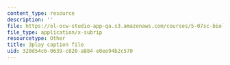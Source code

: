 ```yaml
---
content_type: resource
description: ''
file: https://ol-ocw-studio-app-qa.s3.amazonaws.com/courses/5-07sc-biological-chemistry-i-fall-2013/320d54c60639c820a884e0ee94b2c570_f-bMQdul6xI.srt
file_type: application/x-subrip
resourcetype: Other
title: 3play caption file
uid: 320d54c6-0639-c820-a884-e0ee94b2c570
---
```

